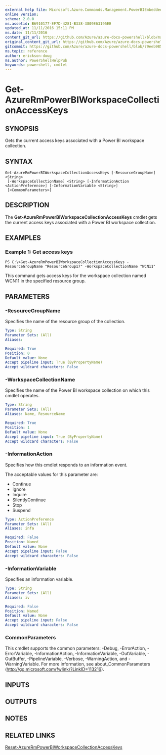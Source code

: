 ```yaml
---
external help file: Microsoft.Azure.Commands.Management.PowerBIEmbedded.dll-Help.xml
online version:
schema: 2.0.0
ms.assetid: B6910177-EF7D-4281-B338-3809E63195EB
updated_at: 11/11/2016 15:11 PM
ms.date: 11/11/2016
content_git_url: https://github.com/Azure/azure-docs-powershell/blob/marchrelease/azureps-cmdlets-docs/ResourceManager/AzureRM.PowerBIEmbedded/v2.1.0/Get-AzureRmPowerBIWorkspaceCollectionAccessKeys.md
original_content_git_url: https://github.com/Azure/azure-docs-powershell/blob/marchrelease/azureps-cmdlets-docs/ResourceManager/AzureRM.PowerBIEmbedded/v2.1.0/Get-AzureRmPowerBIWorkspaceCollectionAccessKeys.md
gitcommit: https://github.com/Azure/azure-docs-powershell/blob/79eeb985ea480979357fb4695832a0c3d29a48bf
ms.topic: reference
author: erickson-doug
ms.author: PowerShellHelpPub
keywords: powershell, cmdlet
---
```


# Get-AzureRmPowerBIWorkspaceCollectionAccessKeys

## SYNOPSIS
Gets the current access keys associated with a Power BI workspace collection.

## SYNTAX

```
Get-AzureRmPowerBIWorkspaceCollectionAccessKeys [-ResourceGroupName] <String>
 [-WorkspaceCollectionName] <String> [-InformationAction <ActionPreference>] [-InformationVariable <String>]
 [<CommonParameters>]
```

## DESCRIPTION
The **Get-AzureRmPowerBIWorkspaceCollectionAccessKeys** cmdlet gets the current access keys associated with a Power BI workspace collection.

## EXAMPLES

### Example 1: Get access keys
```
PS C:\>Get-AzureRmPowerBIWorkspaceCollectionAccessKeys -ResourceGroupName "ResourceGroup17" -WorkspaceCollectionName "WCN11"
```

This command gets access keys for the workspace collection named WCN11 in the specified resource group.

## PARAMETERS

### -ResourceGroupName
Specifies the name of the resource group of the collection.

```yaml
Type: String
Parameter Sets: (All)
Aliases: 

Required: True
Position: 0
Default value: None
Accept pipeline input: True (ByPropertyName)
Accept wildcard characters: False
```

### -WorkspaceCollectionName
Specifies the name of the Power BI workspace collection on which this cmdlet operates.

```yaml
Type: String
Parameter Sets: (All)
Aliases: Name, ResourceName

Required: True
Position: 1
Default value: None
Accept pipeline input: True (ByPropertyName)
Accept wildcard characters: False
```

### -InformationAction
Specifies how this cmdlet responds to an information event.

The acceptable values for this parameter are:

- Continue
- Ignore
- Inquire
- SilentlyContinue
- Stop
- Suspend

```yaml
Type: ActionPreference
Parameter Sets: (All)
Aliases: infa

Required: False
Position: Named
Default value: None
Accept pipeline input: False
Accept wildcard characters: False
```

### -InformationVariable
Specifies an information variable.

```yaml
Type: String
Parameter Sets: (All)
Aliases: iv

Required: False
Position: Named
Default value: None
Accept pipeline input: False
Accept wildcard characters: False
```

### CommonParameters
This cmdlet supports the common parameters: -Debug, -ErrorAction, -ErrorVariable, -InformationAction, -InformationVariable, -OutVariable, -OutBuffer, -PipelineVariable, -Verbose, -WarningAction, and -WarningVariable. For more information, see about_CommonParameters (http://go.microsoft.com/fwlink/?LinkID=113216).

## INPUTS

## OUTPUTS

## NOTES

## RELATED LINKS

[Reset-AzureRmPowerBIWorkspaceCollectionAccessKeys](./Reset-AzureRmPowerBIWorkspaceCollectionAccessKeys.md)


